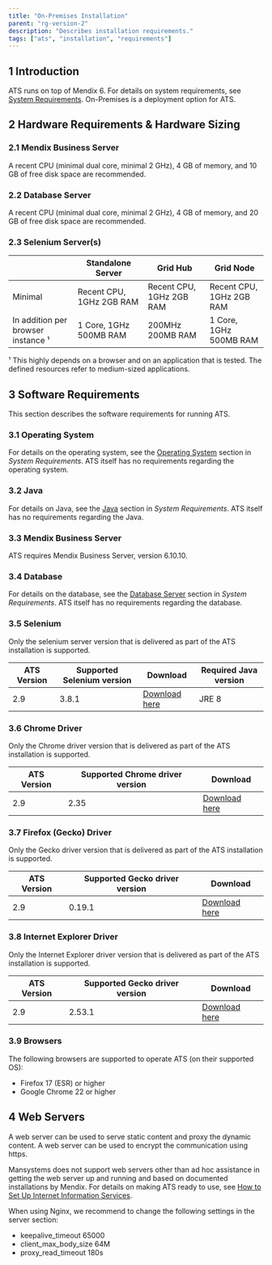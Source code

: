 ```yaml
---
title: "On-Premises Installation"
parent: "rg-version-2"
description: "Describes installation requirements."
tags: ["ats", "installation", "requirements"]
---
```


## 1 Introduction

ATS runs on top of Mendix 6. For details on system requirements, see [System Requirements](/refguide6/system-requirements). On-Premises is a deployment option for ATS. 

## 2 Hardware Requirements & Hardware Sizing

### 2.1 Mendix Business Server

A recent CPU (minimal dual core, minimal 2 GHz), 4 GB of memory, and 10 GB of free disk space are recommended.

### 2.2 Database Server

A recent CPU (minimal dual core, minimal 2 GHz), 4 GB of memory, and 20 GB of free disk space are recommended.

### 2.3 Selenium Server(s)

 &#xfeff; | Standalone Server | Grid Hub | Grid Node 
-----|----|--------------|--------------
Minimal	| Recent CPU, 1GHz 2GB RAM	| Recent CPU, 1GHz 2GB RAM	| Recent CPU, 1GHz 2GB RAM
In addition per browser instance ¹	| 1 Core, 1GHz 500MB RAM | 200MHz 200MB RAM | 1 Core, 1GHz 500MB RAM

¹ This highly depends on a browser and on an application that is tested. The defined resources refer to medium-sized applications.

## 3 Software Requirements

This section describes the software requirements for running ATS.

### 3.1 Operating System

For details on the operating system, see the [Operating System](/refguide6/system-requirements#operatingsystem) section in *System Requirements*. ATS itself has no requirements regarding the operating system.

### 3.2 Java

For details on Java, see the [Java](/refguide6/system-requirements#java) section in *System Requirements*. ATS itself has no requirements regarding the Java.

### 3.3 Mendix Business Server

ATS requires Mendix Business Server, version 6.10.10.

### 3.4 Database

For details on the database, see the [Database Server](/refguide6/system-requirements#database-server) section in *System Requirements*. ATS itself has no requirements regarding the database.

### 3.5 Selenium

Only the selenium server version that is delivered as part of the ATS installation is supported.

ATS Version | Supported Selenium version | Download |Required Java version
---|---|---|---
2.9	| 3.8.1 |	[Download here](http://selenium-release.storage.googleapis.com/3.8/selenium-server-standalone-3.8.1.jar) | JRE 8

### 3.6 Chrome Driver

Only the Chrome driver version that is delivered as part of the ATS installation is supported.

ATS Version	| Supported Chrome driver version | Download 
---|---|---
2.9 | 2.35 | [Download here](http://chromedriver.storage.googleapis.com/index.html?path=2.35/)

### 3.7 Firefox (Gecko) Driver

Only the Gecko driver version that is delivered as part of the ATS installation is supported.

ATS Version	| Supported Gecko driver version | Download 
---|---|---
2.9 | 0.19.1 | [Download here](https://github.com/mozilla/geckodriver/releases/tag/v0.19.1)

### 3.8 Internet Explorer Driver

Only the Internet Explorer driver version that is delivered as part of the ATS installation is supported.

ATS Version	| Supported Gecko driver version | Download 
---|---|---
2.9 | 2.53.1 | [Download here](http://selenium-release.storage.googleapis.com/index.html?path=2.53/)

### 3.9 Browsers

The following browsers are supported to operate ATS (on their supported OS):

* Firefox 17 (ESR) or higher
* Google Chrome 22 or higher

## 4 Web Servers

A web server can be used to serve static content and proxy the dynamic content. A web server can be used to encrypt the communication using https.

Mansystems does not support web servers other than ad hoc assistance in getting the web server up and running and based on documented installations by Mendix. For details on making ATS ready to use, see [How to Set Up Internet Information Services](/howto40/set-up-internet-information-services).  

When using Nginx, we recommend to change the following settings in the server section:

* keepalive_timeout 65000
* client_max_body_size 64M
* proxy_read_timeout 180s
